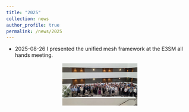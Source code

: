 ```yaml
---
title: "2025"
collection: news
author_profile: true
permalink: /news/2025
---
```


* 2025-08-26 I presented the unified mesh framework at the E3SM all hands meeting. 
<p align="middle">
  <img src = "../../_figures/e3sm_allhands.webp" width="40%" hspace="0.25%">
</p>